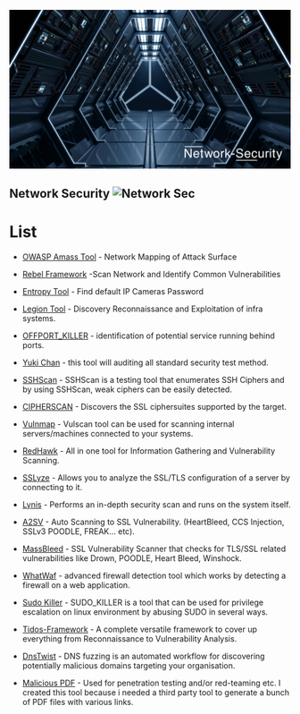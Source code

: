 ![Network Security](NetSec.png) 

Network Security ![Network Sec](https://img.shields.io/badge/Awesome-NetworkSec-success)
----------------------
#  List 

* [OWASP Amass Tool](https://github.com/briskinfosec/Awesome-Tool_of_the_Day/blob/main/Network%20Security/owaspamasstool.md) - Network Mapping of Attack Surface

* [Rebel Framework](https://github.com/briskinfosec/Awesome-Tool_of_the_Day/blob/main/Network%20Security/Rebel-framework.md) -Scan Network and Identify Common Vulnerabilities

* [Entropy Tool](https://github.com/briskinfosec/Awesome-Tool_of_the_Day/blob/main/Network%20Security/Entropy.md) - Find default IP Cameras Password

* [Legion Tool](https://github.com/briskinfosec/Awesome-Tool_of_the_Day/blob/main/Network%20Security/legion.md) - Discovery Reconnaissance and Exploitation of infra systems.

* [OFFPORT_KILLER](https://github.com/briskinfosec/Awesome-Tool_of_the_Day/blob/main/Network%20Security/Offport-killer.md) - identification of potential service running behind ports.

* [Yuki Chan](https://github.com/Yukinoshita47/Yuki-Chan-The-Auto-Pentest.git) - this tool will auditing all standard security test method.

* [SSHScan](https://github.com/briskinfosec/Awesome-Tool_of_the_Day/blob/main/Network%20Security/Sshscan.md) - SSHScan is a testing tool that enumerates SSH Ciphers and by using SSHScan, weak ciphers can be easily detected. 

* [CIPHERSCAN](https://github.com/briskinfosec/Awesome-Tool_of_the_Day/blob/main/Network%20Security/Cipherscan.md) - Discovers the SSL ciphersuites supported by the target.

* [Vulnmap](https://github.com/briskinfosec/Awesome-Tool_of_the_Day/blob/main/Network%20Security/vulmap.md) - Vulscan tool can be used for scanning internal servers/machines connected to your systems. 

* [RedHawk]( https://github.com/Tuhinshubhra/RED_HAWK) - All in one tool for Information Gathering and Vulnerability Scanning.

* [SSLyze](https://github.com/briskinfosec/Awesome-Tool_of_the_Day/blob/main/Network%20Security/SSLyze.md) - Allows you to analyze the SSL/TLS configuration of a server by connecting to it.

* [Lynis](https://github.com/briskinfosec/Awesome-Tool_of_the_Day/blob/main/Network%20Security/Lynis.md) - Performs an in-depth security scan and runs on the system itself. 

* [A2SV](https://github.com/briskinfosec/Awesome-Tool_of_the_Day/blob/main/Network%20Security/A2SV.md) - Auto Scanning to SSL Vulnerability. (HeartBleed, CCS Injection, SSLv3 POODLE, FREAK... etc).

* [MassBleed](https://github.com/briskinfosec/Awesome-Tool_of_the_Day/blob/main/Network%20Security/MassBleed.md) - SSL Vulnerability Scanner that checks for TLS/SSL related vulnerabilities like Drown, POODLE, Heart Bleed, Winshock.

* [WhatWaf]() - advanced firewall detection tool which works by detecting a firewall on a web application.

* [Sudo Killer](https://github.com/briskinfosec/Awesome-Tool_of_the_Day/blob/main/Network%20Security/SUDO%20KILLER.md) - SUDO_KILLER is a tool that can be used for privilege escalation on linux environment by abusing SUDO in several ways.  

* [Tidos-Framework](https://github.com/0xInfection/TIDoS-Framework.git) - A complete versatile framework to cover up everything from Reconnaissance to Vulnerability Analysis.

* [DnsTwist](https://github.com/briskinfosec/Awesome-Tool_of_the_Day/blob/main/Network%20Security/Dnstwist.md) - DNS fuzzing is an automated workflow for discovering potentially malicious domains targeting your organisation. 

* [Malicious PDF](https://github.com/briskinfosec/Awesome-Tool_of_the_Day/blob/main/Network%20Security/Malicious-pdf.md) - Used for penetration testing and/or red-teaming etc. I created this tool because i needed a third party tool to generate a bunch of PDF files with various links. 
